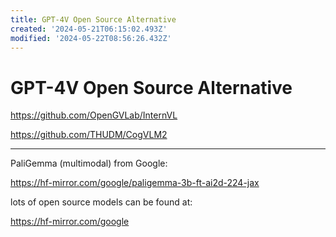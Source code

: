 ```yaml
---
title: GPT-4V Open Source Alternative
created: '2024-05-21T06:15:02.493Z'
modified: '2024-05-22T08:56:26.432Z'
---
```


# GPT-4V Open Source Alternative

https://github.com/OpenGVLab/InternVL

https://github.com/THUDM/CogVLM2

---

PaliGemma (multimodal) from Google:

https://hf-mirror.com/google/paligemma-3b-ft-ai2d-224-jax



lots of open source models can be found at:

https://hf-mirror.com/google
